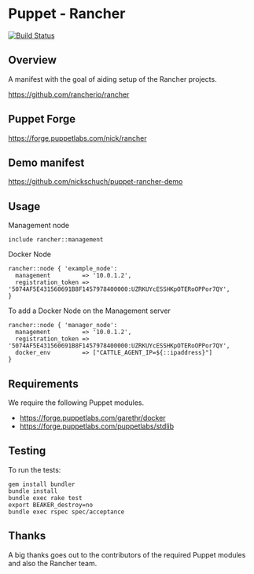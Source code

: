 Puppet - Rancher
================

[![Build Status](https://travis-ci.org/andrewpsp/puppet-rancher.svg?branch=master)](https://travis-ci.org/andrewpsp/puppet-rancher)

## Overview

A manifest with the goal of aiding setup of the Rancher projects.

https://github.com/rancherio/rancher

## Puppet Forge

https://forge.puppetlabs.com/nick/rancher

## Demo manifest

https://github.com/nickschuch/puppet-rancher-demo

## Usage

Management node

```puppet
include rancher::management
```

Docker Node

```puppet
rancher::node { 'example_node':
  management         => '10.0.1.2',
  registration_token => '5074AF5E431560691B8F1457978400000:UZRKUYcESSHKpOTERoOPPor7QY',
}
```

To add a Docker Node on the Management server

```puppet
rancher::node { 'manager_node':
  management         => '10.0.1.2',
  registration_token => '5074AF5E431560691B8F1457978400000:UZRKUYcESSHKpOTERoOPPor7QY',
  docker_env         => ["CATTLE_AGENT_IP=${::ipaddress}"]
}
```

## Requirements

We require the following Puppet modules.

* https://forge.puppetlabs.com/garethr/docker
* https://forge.puppetlabs.com/puppetlabs/stdlib

## Testing

To run the tests:

```
gem install bundler
bundle install
bundle exec rake test
export BEAKER_destroy=no
bundle exec rspec spec/acceptance
```

## Thanks

A big thanks goes out to the contributors of the required Puppet modules and also the Rancher team.
